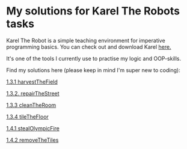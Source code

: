 # My solutions for Karel The Robots tasks

Karel The Robot is a simple teaching environment for imperative programming basics. You can check out and download Karel [here.](https://github.com/fredoverflow/karel)

It's one of the tools I currently use to practise my logic and OOP-skills. 

Find my solutions here (please keep in mind I'm super new to coding):

[1.3.1 harvestTheField](https://github.com/Gila-Johanna-Hofmann/karel_solution_suggestions/commit/654237e927414aa16a21f0a35e946c6db83bdac9)

[1.3.2. repairTheStreet](https://github.com/Gila-Johanna-Hofmann/karel_solutions/blob/main/solution_1.3.2_repairTheStreet)

[1.3.3 cleanTheRoom](https://github.com/Gila-Johanna-Hofmann/karel_solutions/blob/main/solution_1.3.3_cleanTheRoom)

[1.3.4 tileTheFloor](https://github.com/Gila-Johanna-Hofmann/karel_solutions/blob/main/solution_1.3.4_tileTheFloor)

[1.4.1 stealOlympicFire](https://github.com/Gila-Johanna-Hofmann/karel_solutions/blob/main/solution_1.4.1_stealOlympicFire)

[1.4.2 removeTheTiles](https://github.com/Gila-Johanna-Hofmann/karel_solutions/blob/main/solution_1.4.2_removeTheTiles)
